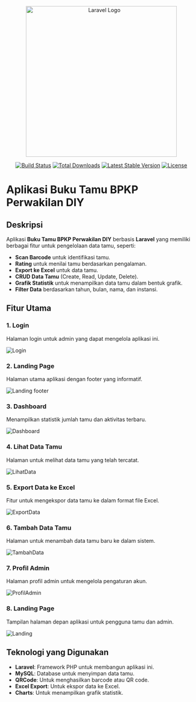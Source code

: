 <p align="center"><a href="https://laravel.com" target="_blank"><img src="https://raw.githubusercontent.com/laravel/art/master/logo-lockup/5%20SVG/2%20CMYK/1%20Full%20Color/laravel-logolockup-cmyk-red.svg" width="400" alt="Laravel Logo"></a></p>

<p align="center">
  <a href="https://github.com/laravel/framework/actions"><img src="https://github.com/laravel/framework/workflows/tests/badge.svg" alt="Build Status"></a>
  <a href="https://packagist.org/packages/laravel/framework"><img src="https://img.shields.io/packagist/dt/laravel/framework" alt="Total Downloads"></a>
  <a href="https://packagist.org/packages/laravel/framework"><img src="https://img.shields.io/packagist/v/laravel/framework" alt="Latest Stable Version"></a>
  <a href="https://packagist.org/packages/laravel/framework"><img src="https://img.shields.io/packagist/l/laravel/framework" alt="License"></a>
</p>

# Aplikasi Buku Tamu BPKP Perwakilan DIY

## Deskripsi

Aplikasi **Buku Tamu BPKP Perwakilan DIY** berbasis **Laravel** yang memiliki berbagai fitur untuk pengelolaan data tamu, seperti:
- **Scan Barcode** untuk identifikasi tamu.
- **Rating** untuk menilai tamu berdasarkan pengalaman.
- **Export ke Excel** untuk data tamu.
- **CRUD Data Tamu** (Create, Read, Update, Delete).
- **Grafik Statistik** untuk menampilkan data tamu dalam bentuk grafik.
- **Filter Data** berdasarkan tahun, bulan, nama, dan instansi.

## Fitur Utama

### 1. **Login**
   Halaman login untuk admin yang dapat mengelola aplikasi ini.

   ![Login](https://github.com/user-attachments/assets/9f0efcf2-8629-45b0-a0cd-c58cedaa242e)

### 2. **Landing Page**
   Halaman utama aplikasi dengan footer yang informatif.

   ![Landing footer](https://github.com/user-attachments/assets/e22a7d69-0d7b-48f0-a9a0-c02559536811)

### 3. **Dashboard**
   Menampilkan statistik jumlah tamu dan aktivitas terbaru.

   ![Dashboard](https://github.com/user-attachments/assets/06ad1c08-f5af-4679-ab26-d5a00106080f)

### 4. **Lihat Data Tamu**
   Halaman untuk melihat data tamu yang telah tercatat.

   ![LihatData](https://github.com/user-attachments/assets/4bc44d76-c706-40ba-b850-eeb2c9322a91)

### 5. **Export Data ke Excel**
   Fitur untuk mengekspor data tamu ke dalam format file Excel.

   ![ExportData](https://github.com/user-attachments/assets/cbb23ecd-afca-477e-8e00-e4aece78af7d)

### 6. **Tambah Data Tamu**
   Halaman untuk menambah data tamu baru ke dalam sistem.

   ![TambahData](https://github.com/user-attachments/assets/5234d5a5-6968-4d7c-8dc1-719e12bed7bb)

### 7. **Profil Admin**
   Halaman profil admin untuk mengelola pengaturan akun.

   ![ProfilAdmin](https://github.com/user-attachments/assets/29d12350-16c5-4d77-94d1-720276d41c84)

### 8. **Landing Page**
   Tampilan halaman depan aplikasi untuk pengguna tamu dan admin.

   ![Landing](https://github.com/user-attachments/assets/aa4a146b-6fe6-4e90-a789-053912562aa3)

## Teknologi yang Digunakan

- **Laravel**: Framework PHP untuk membangun aplikasi ini.
- **MySQL**: Database untuk menyimpan data tamu.
- **QRCode**: Untuk menghasilkan barcode atau QR code.
- **Excel Export**: Untuk ekspor data ke Excel.
- **Charts**: Untuk menampilkan grafik statistik.

